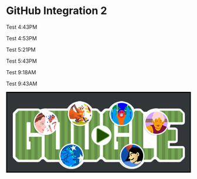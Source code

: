 # GitHub Integration 2

Test 4:43PM

Test 4:53PM

Test 5:21PM

Test 5:43PM

Test 9:18AM

Test 9:43AM

![](images/test-image.png)
